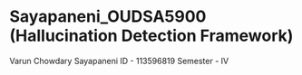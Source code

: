 # Sayapaneni_OUDSA5900 (Hallucination Detection Framework)
Varun Chowdary Sayapaneni
ID - 113596819
Semester - IV
